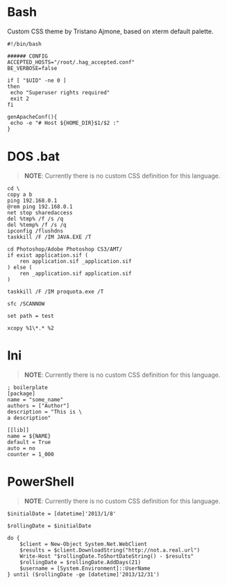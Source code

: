 Bash
====

Custom CSS theme by Tristano Ajmone, based on xterm default palette.


``` {.bash}
#!/bin/bash

###### CONFIG
ACCEPTED_HOSTS="/root/.hag_accepted.conf"
BE_VERBOSE=false

if [ "$UID" -ne 0 ]
then
 echo "Superuser rights required"
 exit 2
fi

genApacheConf(){
 echo -e "# Host ${HOME_DIR}$1/$2 :"
}
```

DOS .bat
========

> **NOTE**: Currently there is no custom CSS definition for this language.

``` {.dos}
cd \
copy a b
ping 192.168.0.1
@rem ping 192.168.0.1
net stop sharedaccess
del %tmp% /f /s /q
del %temp% /f /s /q
ipconfig /flushdns
taskkill /F /IM JAVA.EXE /T

cd Photoshop/Adobe Photoshop CS3/AMT/
if exist application.sif (
    ren application.sif _application.sif
) else (
    ren _application.sif application.sif
)

taskkill /F /IM proquota.exe /T

sfc /SCANNOW

set path = test

xcopy %1\*.* %2
```

Ini
===

> **NOTE**: Currently there is no custom CSS definition for this language.

``` {.ini}
; boilerplate
[package]
name = "some_name"
authors = ["Author"]
description = "This is \
a description"

[[lib]]
name = ${NAME}
default = True
auto = no
counter = 1_000
```

PowerShell
==========

> **NOTE**: Currently there is no custom CSS definition for this language.

``` {.powershell}
$initialDate = [datetime]'2013/1/8'

$rollingDate = $initialDate

do {
    $client = New-Object System.Net.WebClient
    $results = $client.DownloadString("http://not.a.real.url")
    Write-Host "$rollingDate.ToShortDateString() - $results"
    $rollingDate = $rollingDate.AddDays(21)
    $username = [System.Environment]::UserName
} until ($rollingDate -ge [datetime]'2013/12/31')
```
